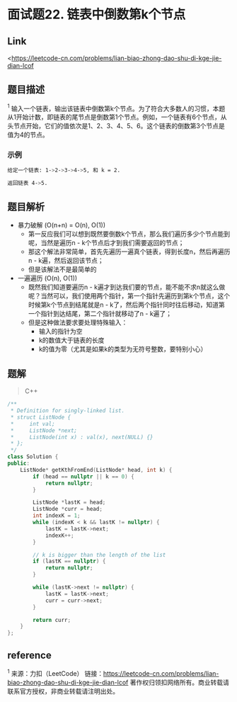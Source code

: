 # **面试题22. 链表中倒数第k个节点**

## **Link**

<<https://leetcode-cn.com/problems/lian-biao-zhong-dao-shu-di-kge-jie-dian-lcof>

## **题目描述**

$^1$ 输入一个链表，输出该链表中倒数第k个节点。为了符合大多数人的习惯，本题从1开始计数，即链表的尾节点是倒数第1个节点。例如，一个链表有6个节点，从头节点开始，它们的值依次是1、2、3、4、5、6。这个链表的倒数第3个节点是值为4的节点。

### 示例

```bash
给定一个链表: 1->2->3->4->5, 和 k = 2.

返回链表 4->5.
```

## **题目解析**

* 暴力破解 (O(n+n) = O(n), O(1))
  * 第一反应我们可以想到既然要倒数k个节点，那么我们遍历多少个节点能到呢，当然是遍历n - k个节点后才到我们需要返回的节点；
  * 那这个解法非常简单，首先先遍历一遍真个链表，得到长度n，然后再遍历n - k遍，然后返回该节点；
  * 但是该解法不是最简单的
* 一遍遍历 (O(n), O(1))
  * 既然我们知道要遍历n - k遍才到达我们要的节点，能不能不求n就这么做呢？当然可以，我们使用两个指针，第一个指针先遍历到第k个节点，这个时候第k个节点到结尾就是n - k了，然后两个指针同时往后移动，知道第一个指针到达结尾，第二个指针就移动了n - k遍了；
  * 但是这种做法要求要处理特殊输入：
    * 输入的指针为空
    * k的数值大于链表的长度
    * k的值为零（尤其是如果k的类型为无符号整数，要特别小心）

## **题解**

>C++

```cpp
/**
 * Definition for singly-linked list.
 * struct ListNode {
 *     int val;
 *     ListNode *next;
 *     ListNode(int x) : val(x), next(NULL) {}
 * };
 */
class Solution {
public:
    ListNode* getKthFromEnd(ListNode* head, int k) {
        if (head == nullptr || k == 0) {
            return nullptr;
        }

        ListNode *lastK = head;
        ListNode *curr = head;
        int indexK = 1;
        while (indexK < k && lastK != nullptr) {
            lastK = lastK->next;
            indexK++;
        }

        // k is bigger than the length of the list
        if (lastK == nullptr) {
            return nullptr;
        }

        while (lastK->next != nullptr) {
            lastK = lastK->next;
            curr = curr->next;
        }

        return curr;
    }
};
```

## **reference**

$^1$ 来源：力扣（LeetCode）
链接：<https://leetcode-cn.com/problems/lian-biao-zhong-dao-shu-di-kge-jie-dian-lcof>
著作权归领扣网络所有。商业转载请联系官方授权，非商业转载请注明出处。
